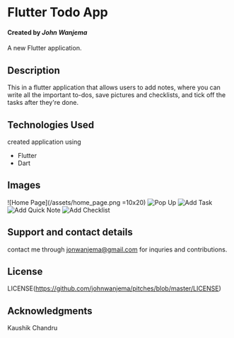 # Flutter Todo App

#### Created by _John Wanjema_

A new Flutter application.

## Description

This in a flutter application that allows users to add notes, where you can write all the important to-dos, save pictures and checklists, and tick off the tasks after they're done.

## Technologies Used

created application using

- Flutter
- Dart

## Images
![Home Page](/assets/home_page.png =10x20)
![Pop Up ](/assets/pop_up.png )
![Add Task](/assets/add_task.png )
![Add Quick Note](/assets/quick_note.png )
![Add Checklist](/assets/checklist.png )

## Support and contact details

contact me through jonwanjema@gmail.com for inquries and contributions.

## License

LICENSE(https://github.com/johnwanjema/pitches/blob/master/LICENSE)

## Acknowledgments

Kaushik Chandru

